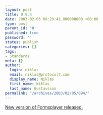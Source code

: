 ```yaml
---
layout: post
title: 0.9.4
date: 2003-02-05 00:29:41.000000000 +00:00
type: post
parent_id: '0'
published: true
password: ''
status: publish
categories: []
tags:
- Standards
meta: {}
author:
  login: niklas
  email: niklas@protocol7.com
  display_name: Niklas
  first_name: Niklas
  last_name: Gustavsson
permalink: "/archives/2003/02/05/094/"
---
```

[New version of Formsplayer released.](http://www.formsplayer.com/download/readme.txt)

